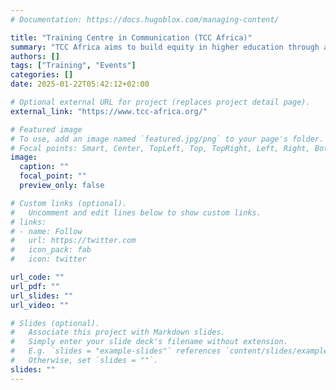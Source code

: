 ```yaml
---
# Documentation: https://docs.hugoblox.com/managing-content/

title: "Training Centre in Communication (TCC Africa)" 
summary: "TCC Africa aims to build equity in higher education through agnostic and non thematic capacity strengthening in improving research output and visibility in Scholarly and science communication."
authors: []
tags: ["Training", "Events"]
categories: []
date: 2025-01-22T05:42:12+02:00

# Optional external URL for project (replaces project detail page).
external_link: "https://www.tcc-africa.org/"

# Featured image
# To use, add an image named `featured.jpg/png` to your page's folder.
# Focal points: Smart, Center, TopLeft, Top, TopRight, Left, Right, BottomLeft, Bottom, BottomRight.
image:
  caption: ""
  focal_point: ""
  preview_only: false

# Custom links (optional).
#   Uncomment and edit lines below to show custom links.
# links:
# - name: Follow
#   url: https://twitter.com
#   icon_pack: fab
#   icon: twitter

url_code: ""
url_pdf: ""
url_slides: ""
url_video: ""

# Slides (optional).
#   Associate this project with Markdown slides.
#   Simply enter your slide deck's filename without extension.
#   E.g. `slides = "example-slides"` references `content/slides/example-slides.md`.
#   Otherwise, set `slides = ""`.
slides: ""
---
```

